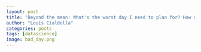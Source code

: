 ```yaml
---
layout: post
title: "Beyond the mean: What's the worst day I need to plan for? How did my experiment affect my distribution of revenue? Quantiles and their confidence intervals in Python"
author: "Louis Cialdella"
categories: posts
tags: [datascience]
image: bad_day.png
---
```



